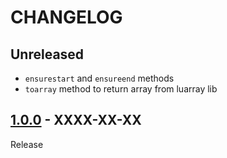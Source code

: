 # CHANGELOG
## Unreleased
- `ensurestart` and `ensureend` methods
- `toarray` method to return array from luarray lib

## [1.0.0](../../tree/1.0.0) - XXXX-XX-XX
Release
